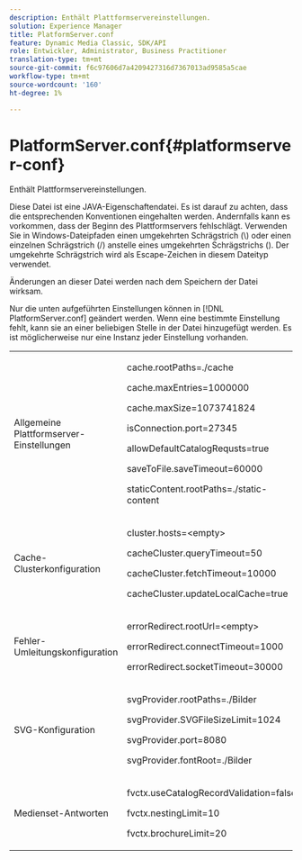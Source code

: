 ```yaml
---
description: Enthält Plattformservereinstellungen.
solution: Experience Manager
title: PlatformServer.conf
feature: Dynamic Media Classic, SDK/API
role: Entwickler, Administrator, Business Practitioner
translation-type: tm+mt
source-git-commit: f6c97606d7a4209427316d7367013ad9585a5cae
workflow-type: tm+mt
source-wordcount: '160'
ht-degree: 1%

---
```



# PlatformServer.conf{#platformserver-conf}

Enthält Plattformservereinstellungen.

Diese Datei ist eine JAVA-Eigenschaftendatei. Es ist darauf zu achten, dass die entsprechenden Konventionen eingehalten werden. Andernfalls kann es vorkommen, dass der Beginn des Plattformservers fehlschlägt. Verwenden Sie in Windows-Dateipfaden einen umgekehrten Schrägstrich (\\) oder einen einzelnen Schrägstrich (/) anstelle eines umgekehrten Schrägstrichs (\). Der umgekehrte Schrägstrich wird als Escape-Zeichen in diesem Dateityp verwendet.

Änderungen an dieser Datei werden nach dem Speichern der Datei wirksam.

Nur die unten aufgeführten Einstellungen können in [!DNL PlatformServer.conf] geändert werden. Wenn eine bestimmte Einstellung fehlt, kann sie an einer beliebigen Stelle in der Datei hinzugefügt werden. Es ist möglicherweise nur eine Instanz jeder Einstellung vorhanden.

<table id="simpletable_38244750F50A46E5B0077F5F860B125C"> 
 <tr class="strow"> 
  <td class="stentry"> <p>Allgemeine Plattformserver-Einstellungen </p> </td> 
  <td class="stentry"> <p> <span class="codeph"> cache.rootPaths=./cache </span> </p> <p> <span class="codeph"> cache.maxEntries=1000000  </span> </p> <p> <span class="codeph"> cache.maxSize=1073741824  </span> </p> <p> <span class="codeph"> isConnection.port=27345  </span> </p> <p> <span class="codeph"> allowDefaultCatalogRequsts=true  </span> </p> <p> <span class="codeph"> saveToFile.saveTimeout=60000  </span> </p> <p> <span class="codeph"> staticContent.rootPaths=./static-content </span> </p> </td> 
 </tr> 
 <tr class="strow"> 
  <td class="stentry"> <p>Cache-Clusterkonfiguration </p> </td> 
  <td class="stentry"> <p> <span class="codeph"> cluster.hosts=&lt;empty&gt; </span> </p> <p> <span class="codeph"> cacheCluster.queryTimeout=50  </span> </p> <p> <span class="codeph"> cacheCluster.fetchTimeout=10000  </span> </p> <p> <span class="codeph"> cacheCluster.updateLocalCache=true  </span> </p> </td> 
 </tr> 
 <tr class="strow"> 
  <td class="stentry"> <p>Fehler-Umleitungskonfiguration </p> </td> 
  <td class="stentry"> <p> <span class="codeph"> errorRedirect.rootUrl=&lt;empty&gt; </span> </p> <p> <span class="codeph"> errorRedirect.connectTimeout=1000  </span> </p> <p> <span class="codeph"> errorRedirect.socketTimeout=30000  </span> </p> </td> 
 </tr> 
 <tr class="strow"> 
  <td class="stentry"> <p>SVG-Konfiguration </p> </td> 
  <td class="stentry"> <p> <span class="codeph"> svgProvider.rootPaths=./Bilder </span> </p> <p> <span class="codeph"> svgProvider.SVGFileSizeLimit=1024  </span> </p> <p> <span class="codeph"> svgProvider.port=8080  </span> </p> <p> <span class="codeph"> svgProvider.fontRoot=./Bilder </span> </p> </td> 
 </tr> 
 <tr class="strow"> 
  <td class="stentry"> <p>Medienset-Antworten </p> </td> 
  <td class="stentry"> <p> <span class="codeph"> fvctx.useCatalogRecordValidation=false  </span> </p> <p> <span class="codeph"> fvctx.nestingLimit=10  </span> </p> <p> <span class="codeph"> fvctx.brochureLimit=20  </span> </p> </td> 
 </tr> 
</table>

